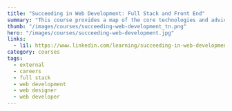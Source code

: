```yaml
---
title: "Succeeding in Web Development: Full Stack and Front End"
summary: "This course provides a map of the core technologies and advice about mastering them, complemented with the details you need to connect them to jobs. Senior Staff Author Ray Villalobos also provides tips on finding training, getting hired, and maximizing your earning potential in this lucrative and exciting field."
thumb: "/images/courses/succeeding-web-development_tn.png"
hero: "/images/courses/succeeding-web-development.jpg"
links:
  - lil: https://www.linkedin.com/learning/succeeding-in-web-development-full-stack-and-front-end/becoming-a-web-developer?u=104
category: courses
tags:
  - external
  - careers
  - full stack
  - web development
  - web designer
  - web developer
---
```

